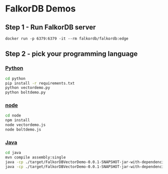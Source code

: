# FalkorDB Demos

## Step 1 - Run FalkorDB server

```
docker run -p 6379:6379 -it --rm falkordb/falkordb:edge

```

## Step 2 - pick your programming language

### [Python](https://github.com/FalkorDB/demos/tree/main/python)

```bash
cd python
pip install -r requirements.txt
python vectordemo.py
python boltdemo.py
```

### [node](https://github.com/FalkorDB/demos/tree/main/node)

```bash
cd node
npm install
node vectordemo.js
node boltdemo.js
```

### [Java](https://github.com/FalkorDB/demos/tree/main/java)

```bash
cd java
mvn compile assembly:single
java -cp ./target/FalkorDBVectorDemo-0.0.1-SNAPSHOT-jar-with-dependencies.jar com.falkordb.FalkorDBVectorDemo
java -cp ./target/FalkorDBVectorDemo-0.0.1-SNAPSHOT-jar-with-dependencies.jar com.falkordb.BoltVectorDemo
```
